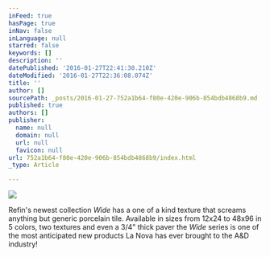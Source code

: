 ```yaml
---
inFeed: true
hasPage: true
inNav: false
inLanguage: null
starred: false
keywords: []
description: ''
datePublished: '2016-01-27T22:41:30.210Z'
dateModified: '2016-01-27T22:36:08.074Z'
title: ''
author: []
sourcePath: _posts/2016-01-27-752a1b64-f80e-420e-906b-854bdb4868b9.md
published: true
authors: []
publisher:
  name: null
  domain: null
  url: null
  favicon: null
url: 752a1b64-f80e-420e-906b-854bdb4868b9/index.html
_type: Article

---
```

![](https://the-grid-user-content.s3-us-west-2.amazonaws.com/8685a72f-c35c-461f-b42b-fd15b0d43596.jpg)

Refin's newest collection _Wide_ has a one of a kind texture that screams anything but generic porcelain tile. Available in sizes from 12x24 to 48x96 in 5 colors, two textures and even a 3/4" thick paver the  _Wide_ series is one of the most anticipated new products La Nova has ever brought to the A&D industry!